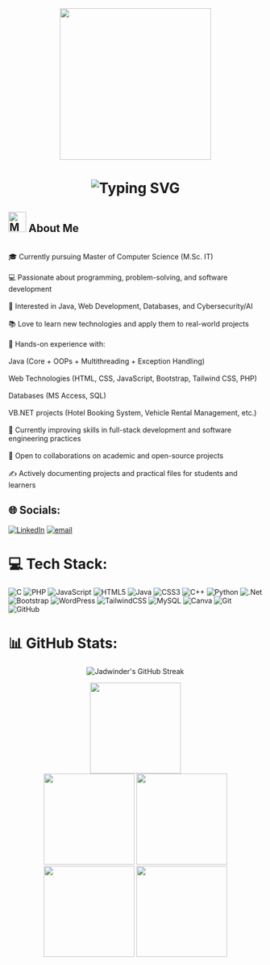  <div id="header" align="center">
  <img src="https://media1.giphy.com/media/v1.Y2lkPTc5MGI3NjExY3BidGZ0aGFmcmRpZzNzbml2OXJienVlbGI3aTdseDg4aHU1djRpcSZlcD12MV9pbnRlcm5hbF9naWZfYnlfaWQmY3Q9Zw/93UOscPyDH8cdRfSaT/giphy.gif"  width="300"/>       
	 
</div>
  
<div align="center">    
    <h1> 
        <img src="https://readme-typing-svg.herokuapp.com?font=Jetbrains+mono&size=25&duration=3200&color=08A4BD&center=true&vCenter=true&width=450&lines=Hey...+I'm+Jadwinder+Singh;Welcome+to+my+Github+profile!;Aspiring+Web+Developer!;Exploring+new+tech+stacks!;Let's+code+together!" alt="Typing SVG"/> 
    </h1>  
</div>



<h2><img src="https://github.com/Tarikul-Islam-Anik/Animated-Fluent-Emojis/blob/master/Emojis/People%20with%20professions/Man%20Technologist%20Medium%20Skin%20Tone.png" alt="Man Technologist Medium Skin Tone" width="35" height="40" /> About Me </h2>


<br>🎓 Currently pursuing Master of Computer Science (M.Sc. IT)<br><br>💻 Passionate about programming, problem-solving, and software development<br><br>🚀 Interested in Java, Web Development, Databases, and Cybersecurity/AI<br><br>📚 Love to learn new technologies and apply them to real-world projects<br><br>🔧 Hands-on experience with:<br><br>Java (Core + OOPs + Multithreading + Exception Handling)<br><br>Web Technologies (HTML, CSS, JavaScript, Bootstrap, Tailwind CSS, PHP)<br><br>Databases (MS Access, SQL)<br><br>VB.NET projects (Hotel Booking System, Vehicle Rental Management, etc.)<br><br>🌱 Currently improving skills in full-stack development and software engineering practices<br><br>🤝 Open to collaborations on academic and open-source projects<br><br>✍️ Actively documenting projects and practical files for students and learners


## 🌐 Socials:
[![LinkedIn](https://img.shields.io/badge/LinkedIn-%230077B5.svg?logo=linkedin&logoColor=white)](https://linkedin.com/in/jadwinder05) [![email](https://img.shields.io/badge/Email-D14836?logo=gmail&logoColor=white)](mailto:jadpassi@gmail.com) 

# 💻 Tech Stack:
![C](https://img.shields.io/badge/c-%2300599C.svg?style=for-the-badge&logo=c&logoColor=white) ![PHP](https://img.shields.io/badge/php-%23777BB4.svg?style=for-the-badge&logo=php&logoColor=white) ![JavaScript](https://img.shields.io/badge/javascript-%23323330.svg?style=for-the-badge&logo=javascript&logoColor=%23F7DF1E) ![HTML5](https://img.shields.io/badge/html5-%23E34F26.svg?style=for-the-badge&logo=html5&logoColor=white) ![Java](https://img.shields.io/badge/java-%23ED8B00.svg?style=for-the-badge&logo=openjdk&logoColor=white) ![CSS3](https://img.shields.io/badge/css3-%231572B6.svg?style=for-the-badge&logo=css3&logoColor=white) ![C++](https://img.shields.io/badge/c++-%2300599C.svg?style=for-the-badge&logo=c%2B%2B&logoColor=white) ![Python](https://img.shields.io/badge/python-3670A0?style=for-the-badge&logo=python&logoColor=ffdd54) ![.Net](https://img.shields.io/badge/.NET-5C2D91?style=for-the-badge&logo=.net&logoColor=white) ![Bootstrap](https://img.shields.io/badge/bootstrap-%238511FA.svg?style=for-the-badge&logo=bootstrap&logoColor=white) ![WordPress](https://img.shields.io/badge/WordPress-%23117AC9.svg?style=for-the-badge&logo=WordPress&logoColor=white) ![TailwindCSS](https://img.shields.io/badge/tailwindcss-%2338B2AC.svg?style=for-the-badge&logo=tailwind-css&logoColor=white) ![MySQL](https://img.shields.io/badge/mysql-4479A1.svg?style=for-the-badge&logo=mysql&logoColor=white) ![Canva](https://img.shields.io/badge/Canva-%2300C4CC.svg?style=for-the-badge&logo=Canva&logoColor=white) ![Git](https://img.shields.io/badge/git-%23F05033.svg?style=for-the-badge&logo=git&logoColor=white) ![GitHub](https://img.shields.io/badge/github-%23121011.svg?style=for-the-badge&logo=github&logoColor=white)


# 📊 GitHub Stats:
<div align="center" width="50%">
<p><img align="center"
src="https://github-readme-streak-stats.herokuapp.com/?user=jadwinder&theme=dark&fire=FF5E5E&ring=FFB380&currStreakNum=FF5E5E"  alt="Jadwinder's GitHub Streak" /></p>
</div>

<div align="center">
  <div>
  <img height="180em" src="https://github-profile-summary-cards.vercel.app/api/cards/profile-details?username=jadwinder&theme=github_dark" />
  </div>
  <img height="180em" src="https://github-profile-summary-cards.vercel.app/api/cards/repos-per-language?username=jadwinder&theme=github_dark"  />
  <img height="180em" src="https://github-profile-summary-cards.vercel.app/api/cards/most-commit-language?username=jadwinder&theme=github_dark"  />
  <img height="180em" src="https://github-profile-summary-cards.vercel.app/api/cards/stats?username=jadwinder&theme=github_dark"/>
  <img height="180em" src="https://github-profile-summary-cards.vercel.app/api/cards/productive-time?username=jadwinder&theme=github_dark" />
</div>
<br>
<div align="center">



